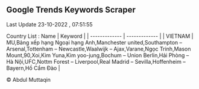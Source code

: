 

## Google Trends Keywords Scraper 
 
Last Update 23-10-2022 , 07:51:55

Country List :
 Name  | Keyword |
| ------------- | ------------- |
| VIETNAM | MU,Bảng xếp hạng Ngoại hạng Anh,Manchester united,Southampton – Arsenal,Tottenham – Newcastle,Waalwijk – Ajax,Varane,Ngọc Trinh,Mason Mount,90,Xoi,Kim Yuna,Kim yoo-jung,Bochum – Union Berlin,Hải Phòng – Hà Nội,UFC,Nottm Forest – Liverpool,Real Madrid – Sevilla,Hoffenheim – Bayern,Hồ Cẩm Đào |



© Abdul Muttaqin 
